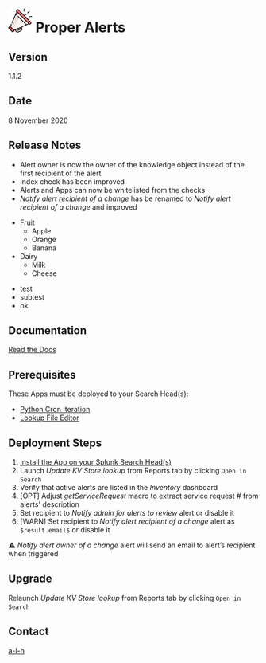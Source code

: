 #	![](./doc/img/icon.svg) Proper Alerts


##	Version


1.1.2


##	Date


8 November 2020


##	Release Notes


- Alert owner is now the owner of the knowledge object instead of the first recipient of the alert
- Index check has been improved
- Alerts and Apps can now be whitelisted from the checks
- *Notify alert recipient of a change* has be renamed to *Notify alert recipient of a change* and improved

* Fruit
  * Apple
  * Orange
  * Banana
* Dairy
  * Milk
  * Cheese
  
- test
 - subtest
- ok


##	Documentation


[Read the Docs](https://proper-alerts.rtfd.io)


##	Prerequisites


These Apps must be deployed to your Search Head(s):

- [Python Cron Iteration](https://splunkbase.splunk.com/app/4027/)
- [Lookup File Editor](https://splunkbase.splunk.com/app/1724/)


##	Deployment Steps


1.	[Install the App on your Splunk Search Head(s)](https://docs.splunk.com/Documentation/Splunk/latest/Admin/Deployappsandadd-ons#Deployment_architectures)
2.	Launch *Update KV Store lookup* from Reports tab by clicking ``Open in Search``
3.	Verify that active alerts are listed in the *Inventory* dashboard
4.	[OPT] Adjust *getServiceRequest* macro to extract service request # from alerts' description
5.	Set recipient to *Notify admin for alerts to review* alert or disable it
6.	[WARN] Set recipient to *Notify alert recipient of a change* alert as ``$result.email$`` or disable it

:warning: *Notify alert owner of a change* alert will send an email to alert’s recipient when triggered


##	Upgrade


Relaunch *Update KV Store lookup* from Reports tab by clicking ``Open in Search``


##	Contact


[a-l-h](https://github.com/a-l-h)

